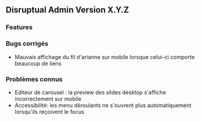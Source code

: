 ## Disruptual Admin Version X.Y.Z

### Features

### Bugs corrigés

- Mauvais affichage du fil d'arianne sur mobile lorsque celui-ci comporte beaucoup de liens

### Problèmes connus

- Editeur de carousel : la preview des slides desktop s'affiche incorrectement sur mobile
- Accessibilité: les menu déroulants ne s'ouvrent plus automatiquement lorsqu'ils reçoivent le focus
